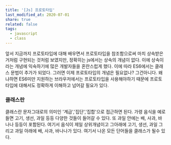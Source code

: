 ```yaml
---
title: '[Js] 프로토타입'
last_modified_at: 2020-07-01
share: true
related: false
tags:
  - javascript
  - class
---
```


앞서 지금까지 프로토타입에 대해 배우면서 프로토타입을 참조함으로써 마치 상속받은 거처럼 구현되는 것처럼 보였지만,
정확히는 js에서는 상속의 개념이 없다. 이에 상속이라는 개념에 익숙하기에 많은 개발자들을 혼란스럽게 했다.
이에 따라 ES6에서는 클래스 문법이 추가가 되었다. 그러면 이제 프로토타입의 개념은 필요없나? 그건아니다.
왜냐하면 ES6미만 지원하는 브라우저에서는 프로토타입을 사용해야하기 때문에 프로토타입에 대해서도 정확하게
이해하고 넘어갈 필요가 있다.

### 클래스란

클래스란 문자그대로의 의미인 '계급','집단','집합'으로 접근하면 된다. 가령 음식을 예로 들면 고기, 생선, 과일 등등 다양한 것들이 
들어갈 수 있다. 또 과일 안에는 배, 사과, 바나나 등등이 포함된다. 여기서 음식이 제일 상위개념이고 그아래에 고기, 생선, 과일
그리고 과일 아래에 배, 사과, 바나나가 있다. 여기서 나온 모든 단어들을 클래스가 될수 있다. 
